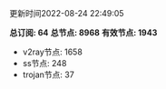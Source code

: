 更新时间2022-08-24 22:49:05

**总订阅: 64**
**总节点: 8968**
**有效节点: 1943**
- v2ray节点: 1658
- ss节点: 248
- trojan节点: 37
